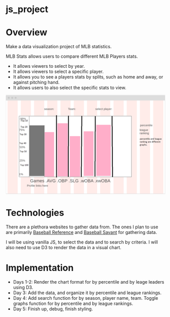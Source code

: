 # js_project

# Overview

Make a data visualization project of MLB statistics. 

 MLB Stats allows users to compare different MLB Players stats.
* It allows viewers to select by year.
* It allows viewers to select a specific player.
* It allows you to see a players stats by splits, such as home and away, or against pitching hand.
* It allows users to also select the specific stats to view. 

![wireframe](https://github.com/yrosenberg1/js_project/blob/main/src/images/Capture.PNG)

# Technologies

There are a plethora websites to gather data from. The ones I plan to use are primarily [Baseball Reference](https://www.baseball-reference.com/) and [Baseball Savant](https://baseballsavant.mlb.com/) for gathering data. 

I will be using vanilla JS, to select the data and to search by criteria.
I will also need to use D3 to render the data in a visual chart.

# Implementation

* Days 1-2: Render the chart format for by percentile and by leage leaders using D3.
* Day 3: Add the data, and organize it by percentile and league rankings.
* Day 4: Add search function for by season, player name, team. Toggle graphs function for by percentile and by league rankings.  
* Day 5: Finish up, debug, finish styling.
